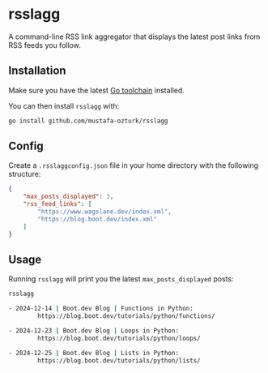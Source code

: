 # rsslagg

A command-line RSS link aggregator that displays the latest post links
from RSS feeds you follow.


## Installation

Make sure you have the latest [Go toolchain](https://golang.org/dl/) installed. 

You can then install `rsslagg` with:

```bash
go install github.com/mustafa-ozturk/rsslagg
```

## Config

Create a `.rsslaggconfig.json` file in your home directory with the following structure:

```json
{
    "max_posts_displayed": 3,
    "rss_feed_links": [
        "https://www.wagslane.dev/index.xml",
        "https://blog.boot.dev/index.xml"
    ]
}

```

## Usage

Running `rsslagg` will print you the latest `max_posts_displayed` posts:

```bash
rsslagg

- 2024-12-14 | Boot.dev Blog | Functions in Python:
        https://blog.boot.dev/tutorials/python/functions/

- 2024-12-23 | Boot.dev Blog | Loops in Python:
        https://blog.boot.dev/tutorials/python/loops/

- 2024-12-25 | Boot.dev Blog | Lists in Python:
        https://blog.boot.dev/tutorials/python/lists/
```



